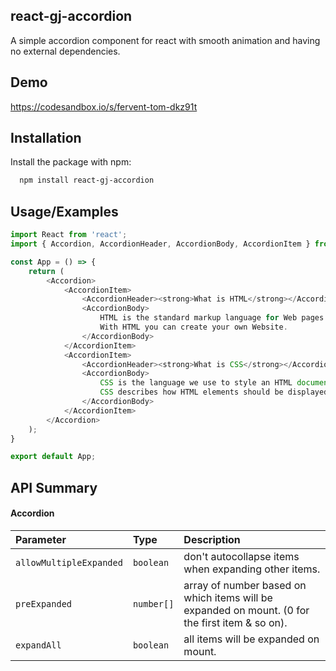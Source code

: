 ## react-gj-accordion

A simple accordion component for react with smooth animation and having no external dependencies.

## Demo

https://codesandbox.io/s/fervent-tom-dkz91t


## Installation

Install the package with npm:

```bash
  npm install react-gj-accordion
```

## Usage/Examples

```javascript
import React from 'react';
import { Accordion, AccordionHeader, AccordionBody, AccordionItem } from "react-gj-accordion";

const App = () => {
    return (
        <Accordion>
            <AccordionItem>
                <AccordionHeader><strong>What is HTML</strong></AccordionHeader>
                <AccordionBody>
                    HTML is the standard markup language for Web pages.
                    With HTML you can create your own Website.                   
                </AccordionBody>
            </AccordionItem>
            <AccordionItem>
                <AccordionHeader><strong>What is CSS</strong></AccordionHeader>
                <AccordionBody>
                    CSS is the language we use to style an HTML document.
                    CSS describes how HTML elements should be displayed.                   
                </AccordionBody>
            </AccordionItem>
        </Accordion>
    );
}

export default App;

```
## API Summary

#### Accordion

| Parameter | Type     | Description                |
| :-------- | :------- | :------------------------- |
| `allowMultipleExpanded` | `boolean` | don't autocollapse items when expanding other items. |
| `preExpanded` | `number[]` | array of number based on which items will be expanded on mount. (0 for the first item & so on). |
| `expandAll` | `boolean` | all items will be expanded on mount. |


